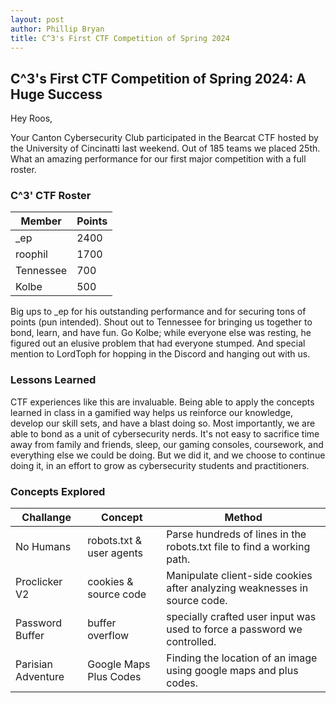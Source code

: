 ```yaml
---
layout: post
author: Phillip Bryan
title: C^3's First CTF Competition of Spring 2024
---
```


## C^3's First CTF Competition of Spring 2024: A Huge Success
Hey Roos,

Your Canton Cybersecurity Club participated in the Bearcat CTF hosted by the University of Cincinatti last weekend. Out of 185 teams we placed 25th. What an amazing performance for our first major competition with a full roster.

### C^3' CTF Roster

| Member | Points |
| --------- | --------- |
| _ep | 2400 |
| roophil | 1700 |
| Tennessee | 700 |
| Kolbe | 500 |

Big ups to _ep for his outstanding performance and for securing tons of points (pun intended). Shout out to Tennessee for bringing us together to bond, learn, and have fun. Go Kolbe; while everyone else was resting, he figured out an elusive problem that had everyone stumped. And special mention to LordToph for hopping in the Discord and hanging out with us.

### Lessons Learned
CTF experiences like this are invaluable. Being able to apply the concepts learned in class in a gamified way helps us reinforce our knowledge, develop our skill sets, and have a blast doing so. Most importantly, we are able to bond as a unit of cybersecurity nerds. It's not easy to sacrifice time away from family and friends, sleep, our gaming consoles, coursework, and everything else we could be doing. But we did it, and we choose to continue doing it, in an effort to grow as cybersecurity students and practitioners.

### Concepts Explored

| Challange | Concept | Method |
| --------- | --------- | --------- |
| No Humans | robots.txt & user agents | Parse hundreds of lines in the robots.txt file to find a working path. |
| Proclicker V2 | cookies & source code | Manipulate client-side cookies after analyzing weaknesses in source code. |
| Password Buffer | buffer overflow | specially crafted user input was used to force a password we controlled. |
| Parisian Adventure | Google Maps Plus Codes | Finding the location of an image using google maps and plus codes. |
